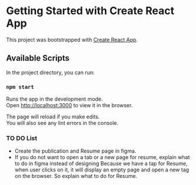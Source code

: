 # Getting Started with Create React App

This project was bootstrapped with [Create React App](https://github.com/facebook/create-react-app).

## Available Scripts

In the project directory, you can run:

### `npm start`

Runs the app in the development mode.\
Open [http://localhost:3000](http://localhost:3000) to view it in the browser.

The page will reload if you make edits.\
You will also see any lint errors in the console.

### TO DO List

- Create the publication and Resume page in figma.
- If you do not want to open a tab or a new page for resume, explain what to do in figma instead of designing
  Because we have a tap for Resume, when user clicks on it, it will display an empty page and open a new tag on the browser.
  So explain what to do for Resume.

